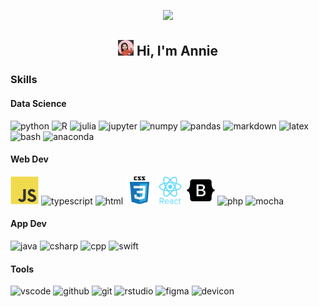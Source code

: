<!--
**dataprob/dataprob** is a ✨ _special_ ✨ repository because its `README.md` (this file) appears on your GitHub profile.

Here are some ideas to get you started:

- 🔭 I’m currently working on ...
- 🌱 I’m currently learning ...
- 👯 I’m looking to collaborate on ...
- 🤔 I’m looking for help with ...
- 💬 Ask me about ...
- 📫 How to reach me: ...
- 😄 Pronouns: ...
- ⚡ Fun fact: ...
-->

<p align="center">
  <img src= "https://media.giphy.com/media/v1.Y2lkPTc5MGI3NjExNDVlMDkyYmQ5NzJkNGE4NDkwNDU2MGJkOTBiYjdlZDVjMTcyYzdjOCZlcD12MV9pbnRlcm5hbF9naWZzX2dpZklkJmN0PWc/J6VR03Q4GRO12/giphy.gif">
</p>

<h2 align="center">
<img src="images/red_hi.png" height="25"/>
    Hi, I'm Annie
</h2>

### Skills

#### Data Science

<p align="left">
<!-- Python -->
<img src="https://cdn.jsdelivr.net/gh/devicons/devicon/icons/python/python-original.svg" alt="python" width="45" height="45"/>
<!-- R -->
<img src="https://cdn.jsdelivr.net/gh/devicons/devicon/icons/r/r-original.svg" alt="R" width="45" height="45"/>
<!-- Julia -->
<img src="https://cdn.jsdelivr.net/gh/devicons/devicon/icons/julia/julia-original.svg" alt="julia" width="45" height="45"/>
<!-- Jupyter -->
<img src="https://cdn.jsdelivr.net/gh/devicons/devicon/icons/jupyter/jupyter-original.svg" alt="jupyter" width="45" height="45"/>
<!-- Numpy -->
<img src="https://cdn.jsdelivr.net/gh/devicons/devicon/icons/numpy/numpy-original.svg" alt="numpy" width="45" height="45"/>
<!-- Pandas -->
<img src="https://cdn.jsdelivr.net/gh/devicons/devicon/icons/pandas/pandas-original.svg" alt="pandas" width="45" height="45"/>
<!-- Markdown -->
<img src="https://cdn.jsdelivr.net/gh/devicons/devicon/icons/markdown/markdown-original.svg" alt="markdown" width="45" height="45"/>
<!-- LaTeX -->
<img src="https://cdn.jsdelivr.net/gh/devicons/devicon/icons/latex/latex-original.svg" alt="latex" width="45" height="45"/>
<!-- bash -->
<img src="https://cdn.jsdelivr.net/gh/devicons/devicon/icons/bash/bash-original.svg" alt="bash" width="45" height="45"/>
<!-- Anaconda -->
<img src="https://cdn.jsdelivr.net/gh/devicons/devicon/icons/anaconda/anaconda-original.svg" alt="anaconda" width="45" height="45"/>
</p>

#### Web Dev

<p align="left">
<!-- JS -->
<img src="https://raw.githubusercontent.com/devicons/devicon/master/icons/javascript/javascript-original.svg" alt="javascript" width="45" height="45"/>
<!-- TS -->
<img src="https://cdn.jsdelivr.net/gh/devicons/devicon/icons/typescript/typescript-original.svg" alt="typescript" width="45" height="45"/>
<!-- HTML -->
<img src="https://cdn.jsdelivr.net/gh/devicons/devicon/icons/html5/html5-original.svg" alt="html" width="45" height="45"/>
<!-- CSS -->
<img src="https://raw.githubusercontent.com/devicons/devicon/master/icons/css3/css3-original-wordmark.svg" alt="css3" width="45" height="45" />
<!-- React -->
<img src="https://raw.githubusercontent.com/devicons/devicon/master/icons/react/react-original-wordmark.svg" alt="react" width="45" height="45" />
<!-- Bootstrap -->
<img src="https://raw.githubusercontent.com/devicons/devicon/master/icons/bootstrap/bootstrap-plain.svg" alt="bootstrap" width="45" height="45" />
<!-- PHP -->
<img src="https://cdn.jsdelivr.net/gh/devicons/devicon/icons/php/php-original.svg" alt="php" width="45" height="45"/>
<!-- Mocha -->
<img src="https://cdn.jsdelivr.net/gh/devicons/devicon/icons/mocha/mocha-plain.svg" alt="mocha" width="45" height="45"/>
</p>

#### App Dev

<p align="left">
<!-- Java -->
<img src="https://cdn.jsdelivr.net/gh/devicons/devicon/icons/java/java-original.svg" alt="java" width="45" height="45"/>
<!-- C# -->
<img src="https://cdn.jsdelivr.net/gh/devicons/devicon/icons/csharp/csharp-original.svg" alt="csharp" width="45" height="45"/>
<!-- C++ -->
<img src="https://cdn.jsdelivr.net/gh/devicons/devicon/icons/cplusplus/cplusplus-original.svg" alt="cpp" width="45" height="45"/>
<!-- Swift -->
<img src="https://cdn.jsdelivr.net/gh/devicons/devicon/icons/swift/swift-original.svg" alt="swift" width="45" height="45"/>
</p>

#### Tools

<p align="left">
<!-- VSCode -->
<img src="https://cdn.jsdelivr.net/gh/devicons/devicon/icons/vscode/vscode-original.svg" alt="vscode" width="45" height="45"/>
<!-- GitHub -->
<img src="https://cdn.jsdelivr.net/gh/devicons/devicon/icons/github/github-original.svg" alt="github" width="45" height="45"/>
<!-- Git -->
<img src="https://cdn.jsdelivr.net/gh/devicons/devicon/icons/git/git-original.svg" alt="git" width="45" height="45"/>
<!-- RStudio -->
<img src="https://cdn.jsdelivr.net/gh/devicons/devicon/icons/rstudio/rstudio-original.svg" alt="rstudio" width="45" height="45"/>
<!-- Figma -->
<img src="https://cdn.jsdelivr.net/gh/devicons/devicon/icons/figma/figma-original.svg" alt="figma" width="45" height="45"/>
<!-- Dev icon -->
<img src="https://cdn.jsdelivr.net/gh/devicons/devicon/icons/devicon/devicon-original.svg" alt="devicon" width="45" height="45"/>
</p>
